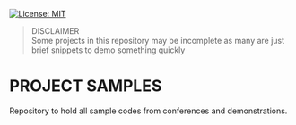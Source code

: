 [![License: MIT](https://img.shields.io/badge/License-MIT-blue.svg)](https://opensource.org/licenses/MIT)

> DISCLAIMER<br/>
Some projects in this repository may be incomplete as many are just brief snippets to demo something quickly

# PROJECT SAMPLES
Repository to hold all sample codes from conferences and demonstrations.
